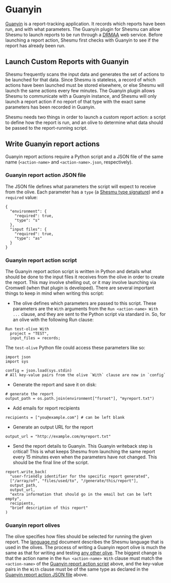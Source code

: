 # Guanyin
[Guanyin](https://github.com/oicr-gsi/guanyin) is a report-tracking application.
It records which reports have been run, and with what parameters.
The Guanyin plugin for Shesmu can allow Shesmu to launch reports to be run 
through a [DRMAA](http://www.drmaa.org/) web service. Before launching a report
action, Shesmu first checks with Guanyin to see if the report has already been
run.

## Launch Custom Reports with Guanyin

Shesmu frequently scans the input data and generates the set of actions to be
launched for that data. Since Shesmu is stateless, a record of which actions
have been launched must be stored elsewhere, or else Shesmu will launch the same
actions every few minutes. The Guanyin plugin allows Shesmu to communicate with
a Guanyin instance, and Shesmu will only launch a report action if no report
of that type with the exact same parameters has been recorded in Guanyin.

Shesmu needs two things in order to launch a custom report action: a script to
define how the report is run, and an olive to determine what data should be
passed to the report-running script.

## Write Guanyin report actions
Guanyin report actions require a Python script and a JSON file of the same name
(`<action-name>` and `<action-name>.json`, respectively). 

### Guanyin report action JSON file
The JSON file defines what parameters the script will expect to receive from the
olive. Each parameter has a `type` (a [Shesmu
type signature](https://github.com/oicr-gsi/shesmu/blob/master/language.md#types))
and a `required` value:
```
{
  "environment": {
    "required": true,
    "type": "s"
  },
  "input files": {
    "required": true,
    "type": "as"
  }
}
```

### Guanyin report action script
The Guanyin report action script is written in Python and details what should 
be done to the input files it receives from the olive in order to create the 
report. This may involve shelling out, or it may involve launching via 
Cromwell (when that plugin is developed). There are several important things 
to keep in mind when writing this script:
  * The olive defines which parameters are passed to this script. These
    parameters are the `With` arguments from the `Run <action-name> With ...`
clause, and they are sent to the Python script via standard in. So, for an olive
with the following Run clause:
  ```
  Run test-olive With
    project = "TEST",
    input_files = records;
  ```
  The `test-olive` Python file could access these parameters like so:
  ```
  import json
  import sys

  config = json.load(sys.stdin)
  # All key-value pairs from the olive `With` clause are now in `config`
  ```
  * Generate the report and save it on disk:
  ```
  # generate the report
  output_path = os.path.join(environment["fsroot"], "myreport.txt")
  ```
  * Add emails for report recipients
  ```
  recipients = ["you@example.com"] # can be left blank
  ```
  * Generate an output URL for the report
  ```
  output_url = "http://example.com/myreport.txt"
  ```
  * Send the report details to Guanyin. This Guanyin writeback step is critical!
  This is what keeps Shesmu from launching the same report every 15 minutes even
  when the parameters have not changed. This should be the final line of the
  script.
  ```
  report.write_back(
    "user-friendly identifier for the specific report generated",
    ["/array/of", "files/used/to", "/generate/this/report"],
    output_path,
    output_url,
    "extra information that should go in the email but can be left empty",
    recipients,
    "brief description of this report"
  )
  ```

### Guanyin report olives
The olive specifies how files should be selected for running the given report.
The
[language.md](https://github.com/oicr-gsi/shesmu/blob/master/language.md#olives-and-clauses)
document describes the Shesmu language that is used in the olives. The process
of writing a Guanyin report olive is much the same as that for writing and
testing [any other
olive](https://github.com/oicr-gsi/shesmu/blob/master/launch-actions.md). The
biggest change is that the action name in the `Run <action-name> With` clause
must match the `<action-name>` of the [Guanyin report action
script](#guanyin-report-action-script) above, and the key-value pairs in the
`With` clause must be of the same type as declared in the [Guanyin report action
JSON file](#guanyin-report-action-json-file) above.
